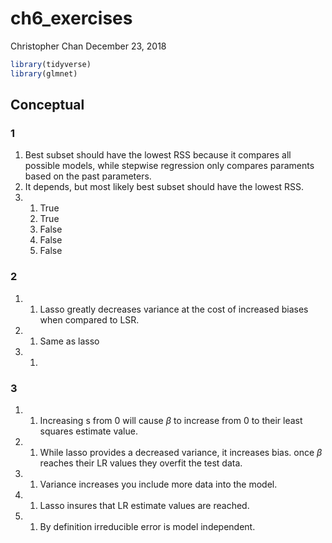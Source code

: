 ch6\_exercises
================
Christopher Chan
December 23, 2018

``` r
library(tidyverse)
library(glmnet)
```

Conceptual
----------

### 1

1.  Best subset should have the lowest RSS because it compares all possible models, while stepwise regression only compares paraments based on the past parameters.
2.  It depends, but most likely best subset should have the lowest RSS.
3.  1.  True
    2.  True
    3.  False
    4.  False
    5.  False

### 2

1.  1.  Lasso greatly decreases variance at the cost of increased biases when compared to LSR.

2.  1.  Same as lasso

3.  1.  

### 3

1.  1.  Increasing s from 0 will cause *β* to increase from 0 to their least squares estimate value.

2.  1.  While lasso provides a decreased variance, it increases bias. once *β* reaches their LR values they overfit the test data.

3.  1.  Variance increases you include more data into the model.

4.  1.  Lasso insures that LR estimate values are reached.

5.  1.  By definition irreducible error is model independent.
